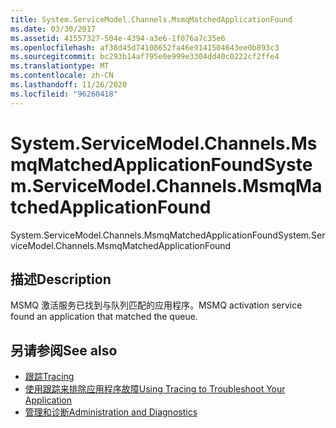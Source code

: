 ```yaml
---
title: System.ServiceModel.Channels.MsmqMatchedApplicationFound
ms.date: 03/30/2017
ms.assetid: 41557327-504e-4394-a3e6-1f076a7c35e6
ms.openlocfilehash: af38d45d74108652fa46e9141504643ee0b893c3
ms.sourcegitcommit: bc293b14af795e0e999e3304dd40c0222cf2ffe4
ms.translationtype: MT
ms.contentlocale: zh-CN
ms.lasthandoff: 11/26/2020
ms.locfileid: "96260418"
---
```

# <a name="systemservicemodelchannelsmsmqmatchedapplicationfound"></a><span data-ttu-id="5e168-102">System.ServiceModel.Channels.MsmqMatchedApplicationFound</span><span class="sxs-lookup"><span data-stu-id="5e168-102">System.ServiceModel.Channels.MsmqMatchedApplicationFound</span></span>

<span data-ttu-id="5e168-103">System.ServiceModel.Channels.MsmqMatchedApplicationFound</span><span class="sxs-lookup"><span data-stu-id="5e168-103">System.ServiceModel.Channels.MsmqMatchedApplicationFound</span></span>  
  
## <a name="description"></a><span data-ttu-id="5e168-104">描述</span><span class="sxs-lookup"><span data-stu-id="5e168-104">Description</span></span>  

 <span data-ttu-id="5e168-105">MSMQ 激活服务已找到与队列匹配的应用程序。</span><span class="sxs-lookup"><span data-stu-id="5e168-105">MSMQ activation service found an application that matched the queue.</span></span>  
  
## <a name="see-also"></a><span data-ttu-id="5e168-106">另请参阅</span><span class="sxs-lookup"><span data-stu-id="5e168-106">See also</span></span>

- [<span data-ttu-id="5e168-107">跟踪</span><span class="sxs-lookup"><span data-stu-id="5e168-107">Tracing</span></span>](index.md)
- [<span data-ttu-id="5e168-108">使用跟踪来排除应用程序故障</span><span class="sxs-lookup"><span data-stu-id="5e168-108">Using Tracing to Troubleshoot Your Application</span></span>](using-tracing-to-troubleshoot-your-application.md)
- [<span data-ttu-id="5e168-109">管理和诊断</span><span class="sxs-lookup"><span data-stu-id="5e168-109">Administration and Diagnostics</span></span>](../index.md)

